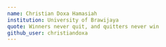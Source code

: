 ```yaml
---
name: Christian Doxa Hamasiah
institution: University of Brawijaya
quote: Winners never quit, and quitters never win
github_user: christiandoxa
---
```

